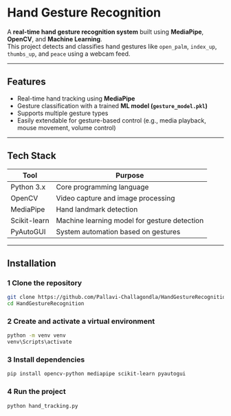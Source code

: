 # Hand Gesture Recognition

A **real-time hand gesture recognition system** built using **MediaPipe**, **OpenCV**, and **Machine Learning**.  
This project detects and classifies hand gestures like `open_palm`, `index_up`, `thumbs_up`, and `peace` using a webcam feed.

---

## Features

-  Real-time hand tracking using **MediaPipe**
-  Gesture classification with a trained **ML model (`gesture_model.pkl`)**
-  Supports multiple gesture types
-  Easily extendable for gesture-based control (e.g., media playback, mouse movement, volume control)

---

##  Tech Stack

| Tool           | Purpose                                      |
|----------------|----------------------------------------------|
| Python 3.x     | Core programming language                    |
| OpenCV         | Video capture and image processing           |
| MediaPipe      | Hand landmark detection                      |
| Scikit-learn   | Machine learning model for gesture detection |
| PyAutoGUI      | System automation based on gestures          |

---

##  Installation

### 1️ Clone the repository

```bash
git clone https://github.com/Pallavi-Challagondla/HandGestureRecognition.git
cd HandGestureRecognition

```

### 2 Create and activate a virtual environment
```bash
python -m venv venv
venv\Scripts\activate

```


### 3 Install dependencies
```bash
pip install opencv-python mediapipe scikit-learn pyautogui
```

### 4 Run the project
```bash
python hand_tracking.py
```

